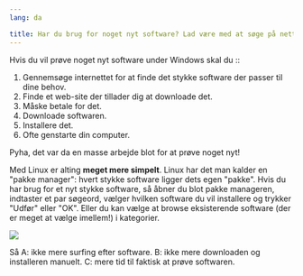 ```yaml
---
lang: da

title: Har du brug for noget nyt software? Lad være med at søge på nettet, Linux finder det for dig.
---
```


Hvis du vil prøve noget nyt software under Windows skal du ::

<ol>
<li>Gennemsøge internettet for at finde det stykke software der passer til dine behov.</li>
<li>Finde et web-site der tillader dig at downloade det.</li>
<li>Måske betale for det.</li>
<li>Downloade softwaren.</li>
<li>Installere det.</li>
<li>Ofte genstarte din computer.</li>
</ol>

Pyha, det var da en masse arbejde blot for at prøve noget nyt!

Med Linux er alting <b>meget mere simpelt</b>. Linux har det man kalder en "pakke manager": hvert stykke software ligger dets egen "pakke". Hvis du har brug for et nyt stykke software, så åbner du blot pakke manageren, indtaster et par søgeord, vælger hvilken software du vil installere og trykker "Udfør" eller "OK". Eller du kan vælge at browse eksisterende software (der er meget at vælge imellem!) i kategorier.

<img src="Images/synaptic.png" />

Så A: ikke mere surfing efter software. B: ikke mere downloaden og installeren manuelt. C: mere tid til faktisk at prøve softwaren.




